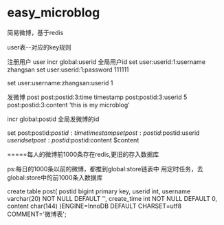 # easy_microblog
简易微博，基于redis

user表--对应的key规则

注册用户 user
incr global:userid 全局用户id
set user:userid:1:username zhangsan
set user:userid:1:password 111111

set user:username:zhangsan:userid 1


发微博 post
post:postid:3:time timestamp
post:postid:3:userid 5
post:postid:3:content 'this is my microblog'

incr global:postid 全局发微博的id

set post:postid:$postid:time timestamp
set post:postid:$postid:userid $userid
set post:postid:$postid:content $content

=====每人的微博前1000条存在redis,更旧的存入数据库

ps:每日的1000条以前的微博，都推到global:store链表中
用定时任务，去global:store中的前1000条入数据库


create table post(
    postid bigint primary key,
    userid int,
    username varchar(20) NOT NULL DEFAULT '',
    create_time int NOT NULL DEFAULT 0,
    content char(144)
)ENGINE=InnoDB DEFAULT CHARSET=utf8 COMMENT='微博表';
